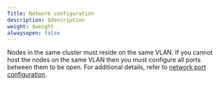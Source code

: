 ```yaml
---
Title: Network configuration
description: $description
weight: $weight
alwaysopen: false
---
```

Nodes in the same cluster must reside on the same VLAN. If you cannot
host the nodes on the same VLAN then you must configure all ports
between them to be open. For additional details, refer to [network port
configuration](/redis-enterprise-documentation/administering/designing-production/networking/port-configurations/).
